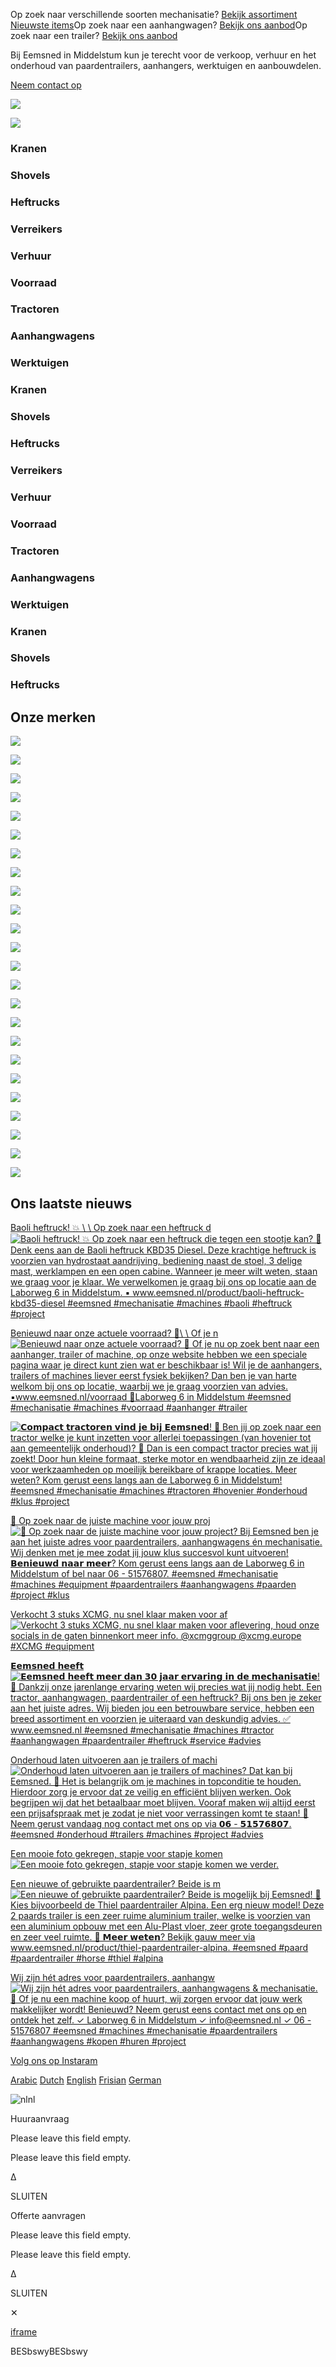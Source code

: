 Op zoek naar verschillende soorten mechanisatie? [Bekijk assortiment](https://www.eemsned.nl/voorraad-mechanisatie/) [Nieuwste items](https://www.eemsned.nl/voorraad)Op zoek naar een aanhangwagen? [Bekijk ons aanbod](https://www.eemsned.nl/aanhangwagens)Op zoek naar een trailer? [Bekijk ons aanbod](https://www.eemsned.nl/paardentrailers)

Bij Eemsned in Middelstum kun je terecht voor de verkoop, verhuur en het onderhoud van paardentrailers, aanhangers, werktuigen en aanbouwdelen.

[Neem contact op](https://www.eemsned.nl/contact)

![](https://www.eemsned.nl/wp-content/uploads/2024/10/Eemsned-Machine.png)

![](https://www.eemsned.nl/wp-content/uploads/2024/10/Trailer.png)

### Kranen

### Shovels

### Heftrucks

### Verreikers

### Verhuur

### Voorraad

### Tractoren

### Aanhangwagens

### Werktuigen

### Kranen

### Shovels

### Heftrucks

### Verreikers

### Verhuur

### Voorraad

### Tractoren

### Aanhangwagens

### Werktuigen

### Kranen

### Shovels

### Heftrucks

## Onze merken

![](https://www.eemsned.nl/wp-content/uploads/2025/01/Partner-Tafe.png)

![](https://www.eemsned.nl/wp-content/uploads/2024/11/Partner-KNEGT.png)

![](https://www.eemsned.nl/wp-content/uploads/2024/11/Partner-baoli.png)

![](https://www.eemsned.nl/wp-content/uploads/2024/11/Partner-Thiel.png)

![](https://www.eemsned.nl/wp-content/uploads/2024/11/Partner-Cheval.png)

![](https://www.eemsned.nl/wp-content/uploads/2024/11/Partner-Debon.png)

![](https://www.eemsned.nl/wp-content/uploads/2025/01/Partner-Komatsu.png)

![](https://www.eemsned.nl/wp-content/uploads/2025/01/Partner-Iseki.png)

![](https://www.eemsned.nl/wp-content/uploads/2024/11/Partner-XCMG.png)

![](https://www.eemsned.nl/wp-content/uploads/2024/11/Partner-Eurotrac.png)

![](https://www.eemsned.nl/wp-content/uploads/2025/01/Eduard-Aanhanger1.png)

![](https://www.eemsned.nl/wp-content/uploads/2024/11/Partner-Pennacchio.png)

![](https://www.eemsned.nl/wp-content/uploads/2025/01/Partner-Tafe.png)

![](https://www.eemsned.nl/wp-content/uploads/2024/11/Partner-KNEGT.png)

![](https://www.eemsned.nl/wp-content/uploads/2024/11/Partner-baoli.png)

![](https://www.eemsned.nl/wp-content/uploads/2024/11/Partner-Thiel.png)

![](https://www.eemsned.nl/wp-content/uploads/2024/11/Partner-Cheval.png)

![](https://www.eemsned.nl/wp-content/uploads/2024/11/Partner-Debon.png)

![](https://www.eemsned.nl/wp-content/uploads/2025/01/Partner-Komatsu.png)

![](https://www.eemsned.nl/wp-content/uploads/2025/01/Partner-Iseki.png)

![](https://www.eemsned.nl/wp-content/uploads/2024/11/Partner-XCMG.png)

![](https://www.eemsned.nl/wp-content/uploads/2024/11/Partner-Eurotrac.png)

![](https://www.eemsned.nl/wp-content/uploads/2025/01/Eduard-Aanhanger1.png)

![](https://www.eemsned.nl/wp-content/uploads/2024/11/Partner-Pennacchio.png)

## Ons laatste nieuws

[Baoli heftruck! 💥 \\
\\
Op zoek naar een heftruck d![Baoli heftruck! 💥   Op zoek naar een heftruck die tegen een stootje kan? 💪 Denk eens aan de Baoli heftruck KBD35 Diesel. Deze krachtige heftruck is voorzien van hydrostaat aandrijving, bediening naast de stoel, 3 delige mast, werklampen en een open cabine. Wanneer je meer wilt weten, staan we graag voor je klaar.   We verwelkomen je graag bij ons op locatie aan de Laborweg 6 in Middelstum.   ▪️ www.eemsned.nl/product/baoli-heftruck-kbd35-diesel   #eemsned #mechanisatie #machines #baoli #heftruck #project](https://scontent-ams4-1.cdninstagram.com/v/t39.30808-6/500211904_1270348925094314_3703802647751261433_n.jpg?stp=dst-jpg_e35_tt6&_nc_cat=102&ccb=7-5&_nc_sid=18de74&_nc_ohc=22S23T__cDgQ7kNvwGRgYBS&_nc_oc=AdnUxPbp9XQNTXOWLt312zi0-2ohpEwv6dzLF1zyVK_j7bGJRhGq5AAxJ-McaB2aiiTVN84lXbyIPSVgOqj1FWaz&_nc_zt=23&_nc_ht=scontent-ams4-1.cdninstagram.com&edm=AM6HXa8EAAAA&_nc_gid=dQhebuvKQ1Q3G8NwgjV0CA&oh=00_AfIZJ56dA_sNa8aLD1xzdW-YUK_X5GHilaCRPvNboN3DjQ&oe=68344065)](https://www.instagram.com/p/DJ6FMaLq5NY/)

[Benieuwd naar onze actuele voorraad? 🙌\\
\\
Of je n![Benieuwd naar onze actuele voorraad? 🙌  Of je nu op zoek bent naar een aanhanger, trailer of machine, op onze website hebben we een speciale pagina waar je direct kunt zien wat er beschikbaar is! Wil je de aanhangers, trailers of machines liever eerst fysiek bekijken? Dan ben je van harte welkom bij ons op locatie, waarbij we je graag voorzien van advies.   ▪️www.eemsned.nl/voorraad 📍Laborweg 6 in Middelstum   #eemsned #mechanisatie #machines #voorraad #aanhanger #trailer](https://scontent-ams4-1.cdninstagram.com/v/t39.30808-6/496802476_1264170689045471_1243316976515317913_n.jpg?stp=dst-jpg_e35_tt6&_nc_cat=103&ccb=7-5&_nc_sid=18de74&_nc_ohc=8WN1jHLlpoIQ7kNvwFy38sN&_nc_oc=AdmxWNRLZECo0IGmWf-pRIrlOxs0fSZl84fZ9lAkf6uXMv519E5GJB6F5N8sxjTD_1_7DUpyz6zRThysL9i9vWL1&_nc_zt=23&_nc_ht=scontent-ams4-1.cdninstagram.com&edm=AM6HXa8EAAAA&_nc_gid=dQhebuvKQ1Q3G8NwgjV0CA&oh=00_AfLLJAqyyIDYuRFSQWD_lKRz2O1lqIy5CQzUFEE2UyIcsg&oe=683465B6)](https://www.instagram.com/p/DJ0-KF6SbJP/)

[![𝗖𝗼𝗺𝗽𝗮𝗰𝘁 𝘁𝗿𝗮𝗰𝘁𝗼𝗿𝗲𝗻 𝘃𝗶𝗻𝗱 𝗷𝗲 𝗯𝗶𝗷 𝗘𝗲𝗺𝘀𝗻𝗲𝗱! 💭   Ben jij op zoek naar een tractor welke je kunt inzetten voor allerlei toepassingen (van hovenier tot aan gemeentelijk onderhoud)? 🚜 Dan is een compact tractor precies wat jij zoekt! Door hun kleine formaat, sterke motor en wendbaarheid zijn ze ideaal voor werkzaamheden op moeilijk bereikbare of krappe locaties.   Meer weten? Kom gerust eens langs aan de Laborweg 6 in Middelstum!   #eemsned #mechanisatie #machines #tractoren #hovenier #onderhoud #klus #project](https://scontent-ams4-1.cdninstagram.com/v/t39.30808-6/497475485_1264162699046270_4708596581695536881_n.jpg?stp=dst-jpg_e35_tt6&_nc_cat=103&ccb=7-5&_nc_sid=18de74&_nc_ohc=dyaceOY2GYgQ7kNvwG-kI_C&_nc_oc=Adm3cdpl_y6yiNH84OobXGW9UxhrJXiHZfa2VGkAJr6uJJfnt44yHsbNYvHuPWpLpISvBpqa_UKksRt5wc2QrUMH&_nc_zt=23&_nc_ht=scontent-ams4-1.cdninstagram.com&edm=AM6HXa8EAAAA&_nc_gid=dQhebuvKQ1Q3G8NwgjV0CA&oh=00_AfKs1RRQ1jd8rU8LXtVW1LEhTCI0I-YRtlIrB3iXM_KC4g&oe=68344DD0)](https://www.instagram.com/p/DJqrBZ3OImu/)

[🚜 Op zoek naar de juiste machine voor jouw proj![🚜 Op zoek naar de juiste machine voor jouw project? Bij Eemsned ben je aan het juiste adres voor paardentrailers, aanhangwagens én mechanisatie. Wij denken met je mee zodat jij jouw klus succesvol kunt uitvoeren!   𝗕𝗲𝗻𝗶𝗲𝘂𝘄𝗱 𝗻𝗮𝗮𝗿 𝗺𝗲𝗲𝗿? Kom gerust eens langs aan de Laborweg 6 in Middelstum of bel naar 06 - 51576807.   #eemsned #mechanisatie #machines #equipment #paardentrailers #aanhangwagens #paarden #project #klus](https://scontent-ams4-1.cdninstagram.com/v/t51.75761-15/497741787_18321707548207708_8495702302526073679_n.jpg?stp=dst-jpg_e35_tt6&_nc_cat=105&ccb=7-5&_nc_sid=18de74&_nc_ohc=XjcT4HZ87z0Q7kNvwGqPgZd&_nc_oc=AdnAi0uovHpARQq0c4huPjmZvh6I_Ogd7woQyUfBqDQlkghorSAi3Um1C3D_HizRWvVmGUWFJIutDKfw0QHv6X_-&_nc_zt=23&_nc_ht=scontent-ams4-1.cdninstagram.com&edm=AM6HXa8EAAAA&_nc_gid=dQhebuvKQ1Q3G8NwgjV0CA&oh=00_AfIBabdI7ubW6X2miBqVsVD1vHsclMU0OJVzvR7-3MOBrw&oe=68343202)](https://www.instagram.com/reel/DJoJpfYyt8v/)

[Verkocht 3 stuks XCMG, nu snel klaar maken voor af![Verkocht 3 stuks XCMG, nu snel klaar maken voor aflevering, houd onze socials in de gaten binnenkort meer info. @xcmggroup @xcmg.europe #XCMG #equipment](https://scontent-ams4-1.cdninstagram.com/v/t51.75761-15/497319731_18321524647207708_7370092403520915499_n.jpg?stp=dst-jpg_e35_tt6&_nc_cat=103&ccb=7-5&_nc_sid=18de74&_nc_ohc=UFGlQJPW5KIQ7kNvwEPuw_b&_nc_oc=AdkQAr83YrM0YrKRBJqOqpwIU7egodTBE95KT-MNVMZRggRWxGVWc31i8uZFN4M7G6agqxmGA2YbcS938HDGjSaZ&_nc_zt=23&_nc_ht=scontent-ams4-1.cdninstagram.com&edm=AM6HXa8EAAAA&_nc_gid=dQhebuvKQ1Q3G8NwgjV0CA&oh=00_AfIRAILlbLUwgzD6xSrDKkL0Oh_6XMT4LDDoBjCF0lqDhw&oe=68346373)](https://www.instagram.com/p/DJjsPJNNdxc/)

[𝗘𝗲𝗺𝘀𝗻𝗲𝗱 𝗵𝗲𝗲𝗳𝘁 ![𝗘𝗲𝗺𝘀𝗻𝗲𝗱 𝗵𝗲𝗲𝗳𝘁 𝗺𝗲𝗲𝗿 𝗱𝗮𝗻 𝟯𝟬 𝗷𝗮𝗮𝗿 𝗲𝗿𝘃𝗮𝗿𝗶𝗻𝗴 𝗶𝗻 𝗱𝗲 𝗺𝗲𝗰𝗵𝗮𝗻𝗶𝘀𝗮𝘁𝗶𝗲! 🚜   Dankzij onze jarenlange ervaring weten wij precies wat jij nodig hebt. Een tractor, aanhangwagen, paardentrailer of een heftruck? Bij ons ben je zeker aan het juiste adres. Wij bieden jou een betrouwbare service, hebben een breed assortiment en voorzien je uiteraard van deskundig advies. ✅  www.eemsned.nl   #eemsned #mechanisatie #machines #tractor #aanhangwagen #paardentrailer #heftruck #service #advies](https://scontent-ams2-1.cdninstagram.com/v/t39.30808-6/494100592_1252074160255124_2259527341549003935_n.jpg?stp=dst-jpg_e35_tt6&_nc_cat=111&ccb=7-5&_nc_sid=18de74&_nc_ohc=dwRNk6Z0cdEQ7kNvwH1gZ7h&_nc_oc=Adlxjqge3Cg9m6Ow5rz5zvN3XnVfEz5BTrS_8AL2ud9k3W7_XrynWaT3vFQUfdkxw85PFDrT2djEXWpRV32cevl-&_nc_zt=23&_nc_ht=scontent-ams2-1.cdninstagram.com&edm=AM6HXa8EAAAA&_nc_gid=dQhebuvKQ1Q3G8NwgjV0CA&oh=00_AfK6U4UP4wgIY4gmuZQMG7MPHbnhIhTyyd28YvuGvzBBzQ&oe=68345EB4)](https://www.instagram.com/p/DJi9BmjJvdG/)

[Onderhoud laten uitvoeren aan je trailers of machi![Onderhoud laten uitvoeren aan je trailers of machines? Dat kan bij Eemsned. 💪  Het is belangrijk om je machines in topconditie te houden. Hierdoor zorg je ervoor dat ze veilig en efficiënt blijven werken. Ook begrijpen wij dat het betaalbaar moet blijven. Vooraf maken wij altijd eerst een prijsafspraak met je zodat je niet voor verrassingen komt te staan!   🔧 Neem gerust vandaag nog contact met ons op via 𝟬𝟲 - 𝟱𝟭𝟱𝟳𝟲𝟴𝟬𝟳.   #eemsned #onderhoud #trailers #machines #project #advies](https://scontent-ams2-1.cdninstagram.com/v/t39.30808-6/493690989_1252078506921356_6025203104692064812_n.jpg?stp=dst-jpg_e35_tt6&_nc_cat=104&ccb=7-5&_nc_sid=18de74&_nc_ohc=gdnwNVBEFRsQ7kNvwGaylFt&_nc_oc=Adnl1R7kyaK-_S7zRqVuRwHA_zc97_pDN4irJxu3e3wWlBE9N0ONodmjBw_W22ZmMoimgBn54ZzBRey4dI4TfWgy&_nc_zt=23&_nc_ht=scontent-ams2-1.cdninstagram.com&edm=AM6HXa8EAAAA&_nc_gid=dQhebuvKQ1Q3G8NwgjV0CA&oh=00_AfJjJpaIviIQFx3irbIT42VNCB0zes4biGlkT5Wnprbf2Q&oe=683435D2)](https://www.instagram.com/p/DJbOJirvVSF/)

[Een mooie foto gekregen, stapje voor stapje komen ![Een mooie foto gekregen, stapje voor stapje komen we verder.](https://scontent-ams4-1.cdninstagram.com/v/t51.75761-15/496546207_18321083341207708_8704407544274775860_n.jpg?stp=dst-jpg_e35_tt6&_nc_cat=103&ccb=7-5&_nc_sid=18de74&_nc_ohc=9y5nG09CbUgQ7kNvwFhHTA3&_nc_oc=AdkUrzROXsRDV-rqzmlfxDMO_ys7EFUOG-P4p0s57TdNBtBrfquDSAIHMnkB5eiDEx1E8SUQbCZDNB1OmhG2C2hl&_nc_zt=23&_nc_ht=scontent-ams4-1.cdninstagram.com&edm=AM6HXa8EAAAA&_nc_gid=dQhebuvKQ1Q3G8NwgjV0CA&oh=00_AfKbduLDaaXuZQNPeT6Wre27lCHGK7dGIe6FeKknHRxW2g&oe=68343656)](https://www.instagram.com/p/DJaAM7Kt1e_/)

[Een nieuwe of gebruikte paardentrailer? Beide is m![Een nieuwe of gebruikte paardentrailer? Beide is mogelijk bij Eemsned! 💭   Kies bijvoorbeeld de Thiel paardentrailer Alpina. Een erg nieuw model! Deze 2 paards trailer is een zeer ruime aluminium trailer, welke is voorzien van een aluminium opbouw met een Alu-Plast vloer, zeer grote toegangsdeuren en zeer veel ruimte. 🐴   𝗠𝗲𝗲𝗿 𝘄𝗲𝘁𝗲𝗻? Bekijk gauw meer via www.eemsned.nl/product/thiel-paardentrailer-alpina.   #eemsned #paard #paardentrailer #horse #thiel #alpina](https://www.eemsned.nl/wp-content/plugins/instagram-feed/img/placeholder.png)](https://www.instagram.com/p/DJWEoMOPEWh/)

[Wij zijn hét adres voor paardentrailers, aanhangw![Wij zijn hét adres voor paardentrailers, aanhangwagens & mechanisatie. 🚜 Of je nu een machine koop of huurt, wij zorgen ervoor dat jouw werk makkelijker wordt! Benieuwd? Neem gerust eens contact met ons op en ontdek het zelf.   ✓ Laborweg 6 in Middelstum  ✓ info@eemsned.nl ✓ 06 - 51576807   #eemsned #machines #mechanisatie #paardentrailers #aanhangwagens #kopen #huren #project](https://www.eemsned.nl/wp-content/plugins/instagram-feed/img/placeholder.png)](https://www.instagram.com/p/DJTfyHhsNKh/)

[Volg ons op Instaram](https://www.instagram.com/gertsmiteemsned/)

[Arabic](https://www.eemsned.nl/#) [Dutch](https://www.eemsned.nl/#) [English](https://www.eemsned.nl/#) [Frisian](https://www.eemsned.nl/#) [German](https://www.eemsned.nl/#)

![nl](https://www.eemsned.nl/wp-content/plugins/gtranslate/flags/svg/nl.svg)nl

Huuraanvraag

Please leave this field empty.

Please leave this field empty.

Δ

SLUITEN

Offerte aanvragen

Please leave this field empty.

Please leave this field empty.

Δ

SLUITEN

✕

[iframe](https://www.google.com/recaptcha/api2/anchor?ar=1&k=6Lfg-dsqAAAAAIPF7-J6XWAYWKga1RZipScEpQJC&co=aHR0cHM6Ly93d3cuZWVtc25lZC5ubDo0NDM.&hl=en&v=jt8Oh2-Ue1u7nEbJQUIdocyd&size=invisible&cb=yd5gkvbdge9s)

BESbswyBESbswy